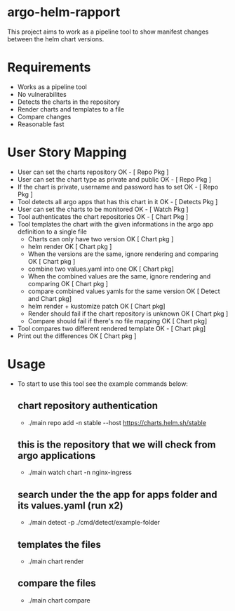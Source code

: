 # argo-helm-rapport
This project aims to work as a pipeline tool to show manifest changes between the helm chart versions. 

# Requirements
- Works as a pipeline tool
- No vulnerabilites
- Detects the charts in the repository
- Render charts and templates to a file
- Compare changes
- Reasonable fast

# User Story Mapping
- User can set the charts repository OK - [ Repo Pkg ]
- User can set the chart type as private and public OK - [ Repo Pkg ]
- If the chart is private, username and password has to set OK - [ Repo Pkg ]
- Tool detects all argo apps that has this chart in it OK - [ Detects Pkg ]
- User can set the charts to be monitored OK - [ Watch Pkg ] 
- Tool authenticates the chart repositories OK - [ Chart Pkg ]
- Tool templates the chart with the given informations in the argo app definition to a single file
    - Charts can only have two version OK [ Chart pkg ]
    - helm render OK [ Chart pkg ]
    - When the versions are the same, ignore rendering and comparing OK [ Chart pkg ]
    - combine two values.yaml into one OK [ Chart pkg]
    - When the combined values are the same, ignore rendering and comparing OK [ Chart pkg ]
    - compare combined values yamls for the same version OK [ Detect and Chart pkg]
    - helm render + kustomize patch OK [ Chart pkg]
    - Render should fail if the chart repository is unknown OK [ Chart pkg ]
    - Compare should fail if there's no file mapping OK [ Chart pkg]
- Tool compares two different rendered template OK - [ Chart pkg]
- Print out the differences OK [ Chart pkg ]


# Usage
- To start to use this tool see the example commands below:
    ## chart repository authentication
    - ./main repo add -n stable --host https://charts.helm.sh/stable
    ## this is the repository that we will check from argo applications
    - ./main watch chart -n nginx-ingress
    ## search under the the app for apps folder and its values.yaml (run x2)
    - ./main detect -p ./cmd/detect/example-folder
    ## templates the files
    - ./main chart render
    ## compare the files
    - ./main chart compare
